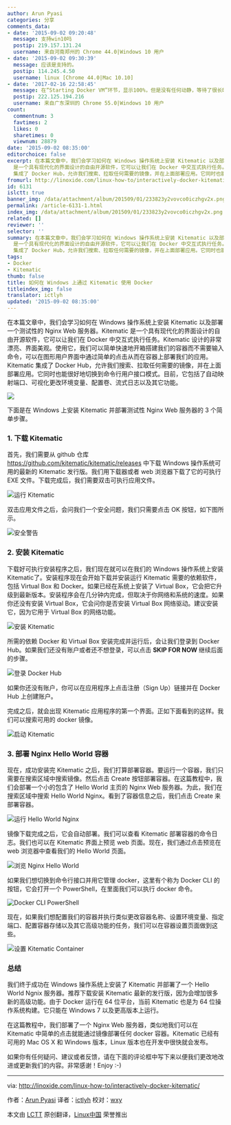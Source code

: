 ```yaml
---
author: Arun Pyasi
categories: 分享
comments_data:
- date: '2015-09-02 09:20:48'
  message: 支持win10吗
  postip: 219.157.131.24
  username: 来自河南郑州的 Chrome 44.0|Windows 10 用户
- date: '2015-09-02 09:30:39'
  message: 应该是支持的。
  postip: 114.245.4.50
  username: linux [Chrome 44.0|Mac 10.10]
- date: '2017-02-16 22:58:45'
  message: 在“Starting Docker VM”环节，显示100%，但是没有任何动静，等待了很长时间，这个是什么原因呢？
  postip: 222.125.194.216
  username: 来自广东深圳的 Chrome 55.0|Windows 10 用户
count:
  commentnum: 3
  favtimes: 2
  likes: 0
  sharetimes: 0
  viewnum: 28879
date: '2015-09-02 08:35:00'
editorchoice: false
excerpt: 在本篇文章中，我们会学习如何在 Windows 操作系统上安装 Kitematic 以及部署一个测试性的 Nginx Web 服务器。Kitematic
  是一个具有现代化的界面设计的自由开源软件，它可以让我们在 Docker 中交互式执行任务。Kitematic 设计的非常漂亮、界面美观。使用它，我们可以简单快速地开箱搭建我们的容器而不需要输入命令，可以在图形用户界面中通过简单的点击从而在容器上部署我们的应用。Kitematic
  集成了 Docker Hub，允许我们搜索、拉取任何需要的镜像，并在上面部署应用。它同时也能很好地切换到命令行用户接口模式。目前，它包括了自动映射
fromurl: http://linoxide.com/linux-how-to/interactively-docker-kitematic/
id: 6131
islctt: true
banner_img: /data/attachment/album/201509/01/233823y2vovco0iczhgv2x.png
permalink: /article-6131-1.html
index_img: /data/attachment/album/201509/01/233823y2vovco0iczhgv2x.png.thumb.jpg
related: []
reviewer: ''
selector: ''
summary: 在本篇文章中，我们会学习如何在 Windows 操作系统上安装 Kitematic 以及部署一个测试性的 Nginx Web 服务器。Kitematic
  是一个具有现代化的界面设计的自由开源软件，它可以让我们在 Docker 中交互式执行任务。Kitematic 设计的非常漂亮、界面美观。使用它，我们可以简单快速地开箱搭建我们的容器而不需要输入命令，可以在图形用户界面中通过简单的点击从而在容器上部署我们的应用。Kitematic
  集成了 Docker Hub，允许我们搜索、拉取任何需要的镜像，并在上面部署应用。它同时也能很好地切换到命令行用户接口模式。目前，它包括了自动映射
tags:
- Docker
- Kitematic
thumb: false
title: 如何在 Windows 上通过 Kitematic 使用 Docker
titleindex_img: false
translator: ictlyh
updated: '2015-09-02 08:35:00'
---
```


在本篇文章中，我们会学习如何在 Windows 操作系统上安装 Kitematic 以及部署一个测试性的 Nginx Web 服务器。Kitematic 是一个具有现代化的界面设计的自由开源软件，它可以让我们在 Docker 中交互式执行任务。Kitematic 设计的非常漂亮、界面美观。使用它，我们可以简单快速地开箱搭建我们的容器而不需要输入命令，可以在图形用户界面中通过简单的点击从而在容器上部署我们的应用。Kitematic 集成了 Docker Hub，允许我们搜索、拉取任何需要的镜像，并在上面部署应用。它同时也能很好地切换到命令行用户接口模式。目前，它包括了自动映射端口、可视化更改环境变量、配置卷、流式日志以及其它功能。


![](/data/attachment/album/201509/01/233823y2vovco0iczhgv2x.png)


下面是在 Windows 上安装 Kitematic 并部署测试性 Nginx Web 服务器的 3 个简单步骤。


### 1. 下载 Kitematic


首先，我们需要从 github 仓库 <https://github.com/kitematic/kitematic/releases> 中下载 Windows 操作系统可用的最新的 Kitematic 发行版。我们用下载器或者 web 浏览器下载了它的可执行 EXE 文件。下载完成后，我们需要双击可执行应用文件。


![运行 Kitematic](http://blog.linoxide.com/wp-content/uploads/2015/06/running-kitematic.png)


双击应用文件之后，会问我们一个安全问题，我们只需要点击 OK 按钮，如下图所示。


![安全警告](/data/attachment/album/201509/01/233829jupufiiyufxxjxiv.png)


### 2. 安装 Kitematic


下载好可执行安装程序之后，我们现在就可以在我们的 Windows 操作系统上安装 Kitematic了。安装程序现在会开始下载并安装运行 Kitematic 需要的依赖软件，包括 Virtual Box 和 Docker。如果已经在系统上安装了 Virtual Box，它会把它升级到最新版本。安装程序会在几分钟内完成，但取决于你网络和系统的速度。如果你还没有安装 Virtual Box，它会问你是否安装 Virtual Box 网络驱动。建议安装它，因为它用于 Virtual Box 的网络功能。


![安装 Kitematic](/data/attachment/album/201509/01/233831qxummli55tmnviz5.png)


所需的依赖 Docker 和 Virtual Box 安装完成并运行后，会让我们登录到 Docker Hub。如果我们还没有账户或者还不想登录，可以点击 **SKIP FOR NOW** 继续后面的步骤。


![登录 Docker Hub](/data/attachment/album/201509/01/233832pmub4if7i7ucqec4.jpg)


如果你还没有账户，你可以在应用程序上点击注册（Sign Up）链接并在 Docker Hub 上创建账户。


完成之后，就会出现 Kitematic 应用程序的第一个界面。正如下面看到的这样。我们可以搜索可用的 docker 镜像。


![启动 Kitematic](/data/attachment/album/201509/01/233834y0ytbbvnrbbrprn0.jpg)


### 3. 部署 Nginx Hello World 容器


现在，成功安装完 Kitematic 之后，我们打算部署容器。要运行一个容器，我们只需要在搜索区域中搜索镜像。然后点击 Create 按钮部署容器。在这篇教程中，我们会部署一个小的包含了 Hello World 主页的 Nginx Web 服务器。为此，我们在搜索区域中搜索 Hello World Nginx。看到了容器信息之后，我们点击 Create 来部署容器。


![运行 Hello World Nginx](/data/attachment/album/201509/01/233836nl1lzll1homiizfy.jpg)


镜像下载完成之后，它会自动部署。我们可以查看 Kitematic 部署容器的命令日志。我们也可以在 Kitematic 界面上预览 web 页面。现在，我们通过点击预览在 web 浏览器中查看我们的 Hello World 页面。


![浏览 Nginx Hello World](/data/attachment/album/201509/01/233837j1vlo59vvohxv1x6.jpg)


如果我们想切换到命令行接口并用它管理 docker，这里有个称为 Docker CLI 的按钮，它会打开一个 PowerShell，在里面我们可以执行 docker 命令。


![Docker CLI PowerShell](/data/attachment/album/201509/01/233838qpp1pcucp1b1cpv8.png)


现在，如果我们想配置我们的容器并执行类似更改容器名称、设置环境变量、指定端口、配置容器存储以及其它高级功能的任务，我们可以在容器设置页面做到这些。


![设置 Kitematic Container](/data/attachment/album/201509/01/233839wnz7k77ubgpnpq74.png)


### 总结


我们终于成功在 Windows 操作系统上安装了 Kitematic 并部署了一个 Hello World Ngnix 服务器。推荐下载安装 Kitematic 最新的发行版，因为会增加很多新的高级功能。由于 Docker 运行在 64 位平台，当前 Kitematic 也是为 64 位操作系统构建。它只能在 Windows 7 以及更高版本上运行。


在这篇教程中，我们部署了一个 Nginx Web 服务器，类似地我们可以在 Kitematic 中简单的点击就能通过镜像部署任何 docker 容器。Kitematic 已经有可用的 Mac OS X 和 Windows 版本，Linux 版本也在开发中很快就会发布。


如果你有任何疑问、建议或者反馈，请在下面的评论框中写下来以便我们更改地改进或更新我们的内容。非常感谢！Enjoy :-)




---


via: <http://linoxide.com/linux-how-to/interactively-docker-kitematic/>


作者：[Arun Pyasi](http://linoxide.com/author/arunp/) 译者：[ictlyh](https://github.com/ictlyh) 校对：[wxy](https://github.com/wxy)


本文由 [LCTT](https://github.com/LCTT/TranslateProject) 原创翻译，[Linux中国](https://linux.cn/) 荣誉推出